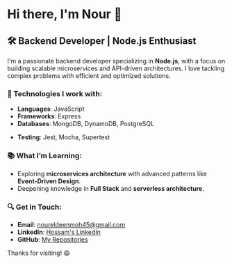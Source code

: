 # Hi there, I'm Nour 👋

## 🛠️ Backend Developer | Node.js Enthusiast

I'm a passionate backend developer specializing in **Node.js**, with a focus on building scalable microservices and API-driven architectures. I love tackling complex problems with efficient and optimized solutions.

### 🔧 Technologies I work with:
- **Languages**: JavaScript
- **Frameworks**: Express
- **Databases**: MongoDB, DynamoDB, PostgreSQL
<!--- **Tools**: Docker, AWS (Lambda, S3, EC2), Jenkins, Stripe -->
- **Testing**: Jest, Mocha, Supertest

### 📚 What I’m Learning:
- Exploring **microservices architecture** with advanced patterns like **Event-Driven Design**.
- Deepening knowledge in **Full Stack** and **serverless architecture**.
<!--
### 🚀 My Projects:
- **[Payment API Microservice](https://github.com/yourusername/payment-service)**: A fully-fledged microservice to handle payment processing using Stripe.
- **[Appointment Booking API](https://github.com/yourusername/appointment-service)**: A RESTful API to book appointments for an online clinic.
-->
### 🔍 Get in Touch:
- **Email**: noureldeenmoh45@gmail.com
- **LinkedIn**: [Hossam's LinkedIn](https://www.linkedin.com/in/noureldeenmohamed)
- **GitHub**: [My Repositories](https://github.com/NourEldeenM?tab=repositories)

Thanks for visiting! 😄
